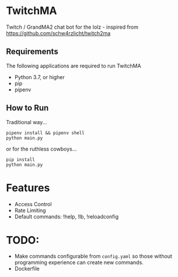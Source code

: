 # TwitchMA

Twitch / GrandMA2 chat bot for the lolz - inspired from https://github.com/schw4rzlicht/twitch2ma

## Requirements

The following applications are required to run TwitchMA

- Python 3.7, or higher
- pip
- pipenv

## How to Run

Traditional way...

```
pipenv install && pipenv shell
python main.py
```

or for the ruthless cowboys...

```
pip install
python main.py
```

# Features

- Access Control
- Rate Limiting
- Default commands: !help, !lb, !reloadconfig

# TODO:
 
- Make commands configurable from `config.yaml` so those without programming experience can create new commands.
- Dockerfile
